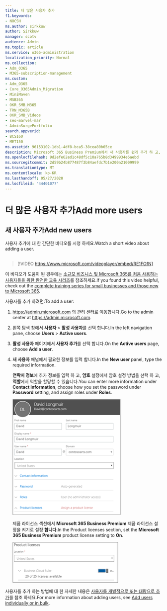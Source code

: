 ```yaml
---
title: 더 많은 사용자 추가
f1.keywords:
- NOCSH
ms.author: sirkkuw
author: Sirkkuw
manager: scotv
audience: Admin
ms.topic: article
ms.service: o365-administration
localization_priority: Normal
ms.collection:
- Adm_O365
- M365-subscription-management
ms.custom:
- Adm_O365
- Core_O365Admin_Migration
- MiniMaven
- MSB365
- OKR_SMB_M365
- TRN_M365B
- OKR_SMB_Videos
- seo-marvel-mar
- AdminSurgePortfolio
search.appverid:
- BCS160
- MET150
ms.assetid: 96153102-1db1-4df8-bca5-38cea80b65ce
description: Microsoft 365 Business Premium에서 새 사용자를 쉽게 추가 하 고, 해당 장치를 보호 하 고, 역할을 할당 하는 단계를 알아봅니다.
ms.openlocfilehash: 9d2efe62ed1c48df5c10a765b8d3499934e6aebd
ms.sourcegitcommit: 2d59b24b877487f3b84aefdc7b1e200a21009999
ms.translationtype: MT
ms.contentlocale: ko-KR
ms.lasthandoff: 05/27/2020
ms.locfileid: "44401077"
---
```

# <a name="add-more-users"></a><span data-ttu-id="23d64-103">더 많은 사용자 추가</span><span class="sxs-lookup"><span data-stu-id="23d64-103">Add more users</span></span>

## <a name="add-new-users"></a><span data-ttu-id="23d64-104">새 사용자 추가</span><span class="sxs-lookup"><span data-stu-id="23d64-104">Add new users</span></span>

<span data-ttu-id="23d64-105">사용자 추가에 대 한 간단한 비디오를 시청 하세요.</span><span class="sxs-lookup"><span data-stu-id="23d64-105">Watch a short video about adding a user.</span></span> <br><br>

> [!VIDEO https://www.microsoft.com/videoplayer/embed/RE1FOfN] 

<span data-ttu-id="23d64-106">이 비디오가 도움이 된 경우에는 [소규모 비즈니스 및 Microsoft 365를 처음 사용하는 사용자들을 위한 완전한 교육 시리즈](https://support.office.com/article/6ab4bbcd-79cf-4000-a0bd-d42ce4d12816)를 참조하세요.</span><span class="sxs-lookup"><span data-stu-id="23d64-106">If you found this video helpful, check out the [complete training series for small businesses and those new to Microsoft 365](https://support.office.com/article/6ab4bbcd-79cf-4000-a0bd-d42ce4d12816).</span></span>

<span data-ttu-id="23d64-107">사용자를 추가 하려면:</span><span class="sxs-lookup"><span data-stu-id="23d64-107">To add a user:</span></span>

1. <span data-ttu-id="23d64-108"><a href="https://go.microsoft.com/fwlink/p/?linkid=837890" target="_blank">https://admin.microsoft.com</a> 의 관리 센터로 이동합니다.</span><span class="sxs-lookup"><span data-stu-id="23d64-108">Go to the admin center at <a href="https://go.microsoft.com/fwlink/p/?linkid=837890" target="_blank">https://admin.microsoft.com</a>.</span></span> 
2. <span data-ttu-id="23d64-109">왼쪽 탐색 창에서 **사용자** \> **활성 사용자**를 선택 합니다.</span><span class="sxs-lookup"><span data-stu-id="23d64-109">In the left navigation pane, choose **Users** \> **Active users**.</span></span>
3. <span data-ttu-id="23d64-110">**활성 사용자** 페이지에서 **사용자 추가**를 선택 합니다.</span><span class="sxs-lookup"><span data-stu-id="23d64-110">On the **Active users** page, choose **Add a user**.</span></span>
4. <span data-ttu-id="23d64-111">**새 사용자** 패널에서 필요한 정보를 입력 합니다.</span><span class="sxs-lookup"><span data-stu-id="23d64-111">In the **New user** panel, type the required information.</span></span> 
  
    <span data-ttu-id="23d64-112">**연락처 정보**에 추가 정보를 입력 하 고, **암호** 설정에서 암호 설정 방법을 선택 하 고, **역할**에서 역할을 할당할 수 있습니다.</span><span class="sxs-lookup"><span data-stu-id="23d64-112">You can enter more information under **Contact information**, choose how you set the password under **Password** setting, and assign roles under **Roles**.</span></span>
      
    ![Enter user information in the New user card](../media/f04d39ca-48be-4868-8330-8552a4754c8b.png)
      
    <span data-ttu-id="23d64-114">제품 라이선스 섹션에서 **Microsoft 365 Business Premium** 제품 라이선스 설정을 켜기로 설정 **합니다.**</span><span class="sxs-lookup"><span data-stu-id="23d64-114">In the Product licenses section, set the **Microsoft 365 Business Premium** product license setting to **On**.</span></span>
      
    ![Set the license setting to On position](../media/7404f7f7-93bc-44a3-9ffb-4208b5b17402.png)
  
<span data-ttu-id="23d64-116">사용자를 추가 하는 방법에 대 한 자세한 내용은 [사용자를 개별적으로 또는 대량으로 추가](https://docs.microsoft.com/office365/admin/add-users/add-users)를 참조 하세요.</span><span class="sxs-lookup"><span data-stu-id="23d64-116">For  more information about adding users, see [Add users individually or in bulk](https://docs.microsoft.com/office365/admin/add-users/add-users).</span></span>
  
